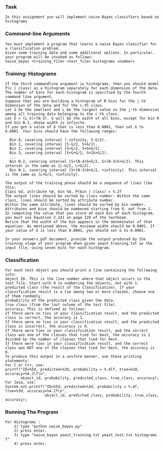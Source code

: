 ### Task
    In this assignment you will implement naive Bayes classifiers based on histograms
    
### Command-line Arguments

    You must implement a program that learns a naive Bayes classifier for a classification problem.
    Given some training data and some additional options. In particular, your program will be invoked as follows:
    naive_bayes <training_file> <test_file> histograms <number>
    
### Training: Histograms

    If the third commandline argument is histograms, then you should model P(x | class) as a histogram separately for each dimension of the data. 
    The number of bins for each histogram is specified by the fourth command line argument.
    Suppose that you are building a histogram of N bins for the j-th dimension of the data and for the c-th class. 
    Let S be the smallest and L be the largest value in the j-th dimension among all training data belonging to the c-th class. 
    Let G = (L-S)/(N-3). G will be the width of all bins, except for bin 0 and bin N-1, whose width is infinite. 
    If you get a value of G that is less than 0.0001, then set G to 0.0001. Your bins should have the following ranges:

      Bin 0, covering interval (-infinity, S-G/2).
      Bin 1, covering interval [S-G/2, S+G/2).
      Bin 2, covering interval [S+G/2, S+G+G/2).
      Bin 3, covering interval [S+G+G/2, S+2G+G/2).
      ...
      Bin N-2, covering interval [S+(N-4)G+G/2, S+(N-3)G+G/2). This interval is the same as [L-G/2, L+G/2).
      Bin N-1, covering interval [S+(N-3)G+G/2, +infinity). This interval is the same as [L+G/2, +infinity).
      
    The output of the training phase should be a sequence of lines like this:
    Class %d, attribute %d, bin %d, P(bin | class) = %.2f
    The output lines should be sorted by class number. Within the same class, lines should be sorted by attribute number. 
    Within the same attribute, lines should be sorted by bin number. Attributes and bins should be numbered starting from 0, not from 1.
    In computing the value that you store at each bin of each histogram, you must use Equation 2.241 on page 120 of the textbook. 
    Notice that the width of the bin appears in the denominator of that equation. As mentioned above, the minimum width should be 0.0001. If your value of G is less than 0.0001, you should set G to 0.0001.

    In your answers.pdf document, provide the output produced by the training stage of your program when given yeast_training.txt as the input file, using seven bins for each histogram.
    
### Classification

    For each test object you should print a line containing the following info:
    object ID. This is the line number where that object occurs in the test file. Start with 0 in numbering the objects, not with 1.
    predicted class (the result of the classification). If your classification result is a tie among two or more classes, choose one of them randomly.
    probability of the predicted class given the data.
    true class (from the last column of the test file).
    accuracy. This is defined as follows:
    If there were no ties in your classification result, and the predicted class is correct, the accuracy is 1.
    If there were no ties in your classification result, and the predicted class is incorrect, the accuracy is 0.
    If there were ties in your classification result, and the correct class was one of the classes that tied for best, the accuracy is 1 divided by the number of classes that tied for best.
    If there were ties in your classification result, and the correct class was NOT one of the classes that tied for best, the accuracy is 0.
    To produce this output in a uniform manner, use these printing statements:
    For C or C++, use:
    printf("ID=%5d, predicted=%3d, probability = %.4lf, true=%3d, accuracy=%4.2lf\n", 
           object_id, probability, predicted_class, true_class, accuracy);
    For Java, use:
    System.out.printf("ID=%5d, predicted=%3d, probability = %.4f, true=%3d, accuracy=%4.2f\n", 
                      object_id, predicted_class, probability, true_class, accuracy);
                  
### Running The Program
    For Histograms :
        1) type "python naive_bayes.py"
        2) press enter.
        3) type "naive_bayes yeast_training.txt yeast_test.txt histograms 7"
        4) press enter.
